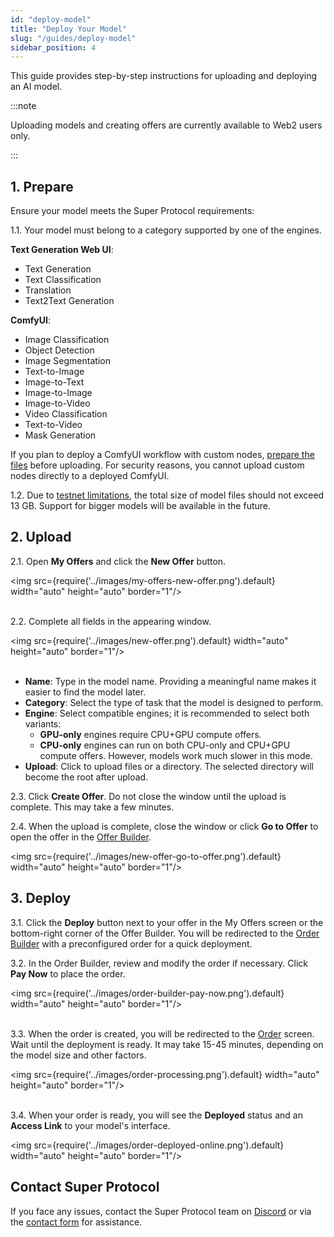 ```yaml
---
id: "deploy-model"
title: "Deploy Your Model"
slug: "/guides/deploy-model"
sidebar_position: 4
---
```


This guide provides step-by-step instructions for uploading and deploying an AI model.

:::note

Uploading models and creating <a id="offer"><span className="dashed-underline">offers</span></a> are currently available to Web2 users only.

:::

## 1. Prepare

Ensure your model meets the Super Protocol requirements:

1.1. Your model must belong to a category supported by one of the <a id="engine"><span className="dashed-underline">engines</span></a>.

**Text Generation Web UI**:

- Text Generation
- Text Classification
- Translation
- Text2Text Generation

**ComfyUI**:

- Image Classification
- Object Detection
- Image Segmentation
- Text-to-Image
- Image-to-Text
- Image-to-Image
- Image-to-Video
- Video Classification
- Text-to-Video
- Mask Generation

If you plan to deploy a ComfyUI workflow with custom nodes, [prepare the files](/marketplace/guides/prepare-comfyui) before uploading. For security reasons, you cannot upload custom nodes directly to a deployed ComfyUI.

1.2. Due to [testnet limitations](/marketplace/limitations), the total size of model files should not exceed 13 GB. Support for bigger models will be available in the future.

## 2. Upload

2.1. Open **My Offers** and click the **New Offer** button.

<img src={require('../images/my-offers-new-offer.png').default} width="auto" height="auto" border="1"/>
<br/>
<br/>

2.2. Complete all fields in the appearing window.

<img src={require('../images/new-offer.png').default} width="auto" height="auto" border="1"/>
<br/>
<br/>

- **Name**: Type in the model name. Providing a meaningful name makes it easier to find the model later.
- **Category**: Select the type of task that the model is designed to perform.
- **Engine**: Select compatible <a id="engine"><span className="dashed-underline">engines</span></a>; it is recommended to select both variants:
    - **GPU-only** engines require CPU+GPU <a id="compute"><span className="dashed-underline">compute</span></a> offers.
    - **CPU-only** engines can run on both CPU-only and CPU+GPU compute offers. However, models work much slower in this mode.
- **Upload**: Click to upload files or a directory. The selected directory will become the root after upload.

2.3. Click **Create Offer**. Do not close the window until the upload is complete. This may take a few minutes.

2.4. When the upload is complete, close the window or click **Go to Offer** to open the offer in the [Offer Builder](/marketplace/my-offers/offer-builder).

<img src={require('../images/new-offer-go-to-offer.png').default} width="auto" height="auto" border="1"/>
<br/>

## 3. Deploy

3.1. Click the **Deploy** button next to your offer in the My Offers screen or the bottom-right corner of the Offer Builder. You will be redirected to the [Order Builder](/marketplace/order-builder) with a preconfigured <a id="order"><span className="dashed-underline">order</span></a> for a quick deployment.

3.2. In the Order Builder, review and modify the order if necessary. Click **Pay Now** to place the order.

<img src={require('../images/order-builder-pay-now.png').default} width="auto" height="auto" border="1"/>
<br/>
<br/>

3.3. When the order is created, you will be redirected to the [Order](/marketplace/all-orders/order) screen. Wait until the deployment is ready. It may take 15-45 minutes, depending on the model size and other factors.

<img src={require('../images/order-processing.png').default} width="auto" height="auto" border="1"/>
<br/>
<br/>

3.4. When your order is ready, you will see the **Deployed** status and an **Access Link** to your model's interface.

<img src={require('../images/order-deployed-online.png').default} width="auto" height="auto" border="1"/>

## Contact Super Protocol

If you face any issues, contact the Super Protocol team on [Discord](https://discord.gg/superprotocol) or via the [contact form](https://superprotocol.zendesk.com/hc/en-us/requests/new) for assistance.